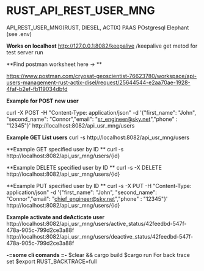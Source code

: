 # RUST_API_REST_USER_MNG
API_REST_USER_MNG(RUST, DIESEL, ACTIX)
PAAS POstgresql Elephant (see .env)

**Works on localhost**
http://127.0.0.1:8082/keepalive
/keepalive  get metod for test server run


**Find postman worksheet here -> ** 

https://www.postman.com/cryosat-geoscientist-76623780/workspace/api-users-management-rust-actix-disel/request/25644544-e2aa70ae-1928-4faf-b2ef-fb119034dbfd


**Example for POST new user**

curl -X POST -H "Content-Type: application/json" -d '{"first_name": "John",  "second_name": "Connor","email": "sr_engineer@sky.net","phone" : "12345"}' http://localhost:8082/api_usr_mng/users


**Example GET List users**
curl -s http://localhost:8082/api_usr_mng/users

**Example GET specified user by ID **
curl -s http://localhost:8082/api_usr_mng/users/{id}


**Example DELETE specified user by ID **
curl -s -X DELETE http://localhost:8082/api_usr_mng/users/{id}

**Example PUT specified user by ID **
curl -s -X PUT -H "Content-Type: application/json" -d '{"first_name": "John",  "second_name": "Connor","email": "chief_engineer@sky.net","phone" : "12345"}' http://localhost:8082/api_usr_mng/users/{id}

**Example activate and deActicate user**
http://localhost:8082/api_usr_mng/users/active_status/42feedbd-547f-478a-905c-799d2ce3a88f  
http://localhost:8082/api_usr_mng/users/deactive_status/42feedbd-547f-478a-905c-799d2ce3a88f  

**-=some cli comands =-**
$clear && cargo build 
$cargo run 
For back trace set 
$export RUST_BACKTRACE=full



